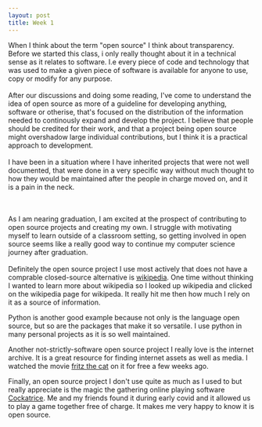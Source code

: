 ```yaml
---
layout: post
title: Week 1
---
```



When I think about the term "open source" I think about transparency. Before we started this class, 
i only really thought about it in a technical sense as it relates to software. I.e every piece of code and technology that was used to make a given piece of software is available for anyone to use, copy or modify for any purpose.
<br> <br>
After our discussions and doing some reading, I've come to understand the idea of open source as more of a guideline for developing anything, software or otherise, that's focused on the distribution of the information needed to continously expand and develop the project. I believe that people should be credited for their work, and that a project being open source might overshadow large individual contributions, but I think it is a practical approach to development. 
<br> <br>
I have been in a situation where I have inherited projects that were not well documented, that were done in a very specific way without much thought to how they would be maintained after the people in charge moved on, and it is a pain in the neck.
<!--more-->
<br> <br>
As I am nearing graduation, I am excited at the prospect of contributing to open source projects and creating my own. I struggle with motivating myself to learn outside of a classroom setting, so getting involved in open source seems like a really good way to continue my computer science journey after graduation.
<br> <br>
Definitely the open source project I use most actively that does not have a comprable closed-source alternative is 
[wikipedia](https://www.wikipedia.org/). One time without thinking I wanted to learn more about wikipedia so I looked up wikipedia and clicked on the wikipedia page for wikipeda. It really hit me then how much I rely on it as a source of information.

Python is another good example because not only is the language open source, but so are the packages that make it so versatile. 
I use python in many personal projects as it is so well maintained. 

Another not-strictly-software open source project I really love is the internet archive. It is a great resource for finding internet assets as well as media. I watched the movie [fritz the cat](https://archive.org/details/fritz-the-cat-1972-hq) on it for free a few weeks ago. 

Finally, an open source project I don't use quite as much as I used to but really appreciate is the magic the gathering online playing software [Cockatrice](https://cockatrice.github.io/). Me and my friends found it during early covid and it allowed us to play a game together free of charge. It makes me very happy to know it is open source.



